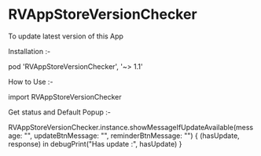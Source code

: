 # RVAppStoreVersionChecker
To update latest version of this App


Installation :- 

pod 'RVAppStoreVersionChecker', '~> 1.1'


How to Use :- 

import RVAppStoreVersionChecker

Get status and Default Popup :- 

RVAppStoreVersionChecker.instance.showMessageIfUpdateAvailable(message: "", updateBtnMessage: "", reminderBtnMessage: "") { (hasUpdate, response) in
            debugPrint("Has update :", hasUpdate)
        }
